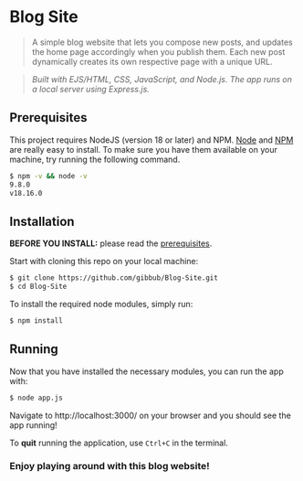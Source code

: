 # Blog Site

> A simple blog website that lets you compose new posts, and updates the home page accordingly when you publish them. Each new post dynamically creates its own respective page with a unique URL.

> *Built with EJS/HTML, CSS, JavaScript, and Node.js. The app runs on a local server using Express.js.*

## Prerequisites

This project requires NodeJS (version 18 or later) and NPM. [Node](http://nodejs.org/) and [NPM](https://npmjs.org/) are really easy to install.
To make sure you have them available on your machine,
try running the following command.

```sh
$ npm -v && node -v
9.8.0
v18.16.0
```

## Installation

**BEFORE YOU INSTALL:** please read the [prerequisites](#prerequisites).

Start with cloning this repo on your local machine:

```sh
$ git clone https://github.com/gibbub/Blog-Site.git
$ cd Blog-Site
```

To install the required node modules, simply run:

```sh
$ npm install
```

## Running

Now that you have installed the necessary modules, you can run the app with:

```sh
$ node app.js
```

Navigate to http://localhost:3000/ on your browser and you should see the app running!

To **quit** running the application, use `Ctrl+C` in the terminal.

### Enjoy playing around with this blog website!